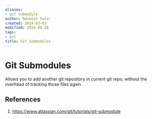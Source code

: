 ```yaml
---
aliases:
- git submodule
author: Maneesh Sutar
created: 2024-03-03
modified: 2024-09-28
tags:
- git
title: Git Submodules
---
```


# Git Submodules

Allows you to add another git repository in current git repo, without the overhead of tracking those files again.

## References

1. <https://www.atlassian.com/git/tutorials/git-submodule>
